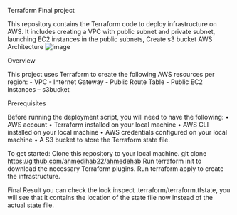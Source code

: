 Terraform Final project

This repository contains the Terraform code to deploy infrastructure on AWS. It includes creating a VPC with public subnet and private subnet, launching EC2 instances in the public subnets, Create s3 bucket 
AWS Architecture
![image](https://github.com/Elghetani/elghetani/assets/61852267/84c76abe-a853-4ec6-aac0-a3616f126f08)

Overview

This project uses Terraform to create the following AWS resources per region: - VPC - Internet Gateway - Public Route Table - Public EC2 instances – s3bucket


Prerequisites

Before running the deployment script, you will need to have the following:
•	AWS account
•	Terraform installed on your local machine
•	AWS CLI installed on your local machine
•	AWS credentials configured on your local machine
•	A S3 bucket to store the Terraform state file.



To get started:
Clone this repository to your local machine.
git clone https://github.com/ahmedihab22/ahmedehab
Run terraform init to download the necessary Terraform plugins.
Run terraform apply to create the infrastructure.



Final Result
you can check the look inspect .terraform/terraform.tfstate, you will see that it contains the location of the state file now instead of the actual state file.


